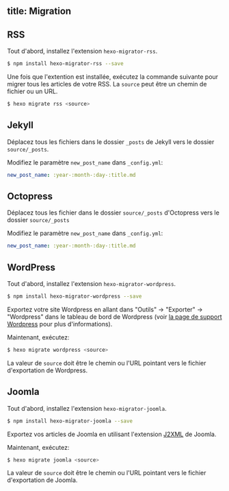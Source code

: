 title: Migration
---
## RSS

Tout d'abord, installez l'extension `hexo-migrator-rss`.

``` bash
$ npm install hexo-migrator-rss --save
```

Une fois que l'extention est installée, exécutez la commande suivante pour migrer tous les articles de votre RSS. La `source` peut être un chemin de fichier ou un URL.

``` bash
$ hexo migrate rss <source>
```

## Jekyll

Déplacez tous les fichiers dans le dossier `_posts` de Jekyll vers le dossier `source/_posts`.

Modifiez le paramètre `new_post_name` dans `_config.yml`:

``` yaml
new_post_name: :year-:month-:day-:title.md
```

## Octopress

Déplacez tous les fichier dans le dossier `source/_posts` d'Octopress vers le dossier `source/_posts`

Modifiez le paramètre `new_post_name` dans `_config.yml`:

``` yaml
new_post_name: :year-:month-:day-:title.md
```

## WordPress

Tout d'abord, installez l'extension `hexo-migrator-wordpress`.

``` bash
$ npm install hexo-migrator-wordpress --save
```

Exportez votre site Wordpress en allant dans "Outils" → "Exporter" → "Wordpress" dans le tableau de bord de Wordpress (voir [la page de support Wordpress](http://en.support.wordpress.com/export/) pour plus d'informations).

Maintenant, exécutez:

``` bash
$ hexo migrate wordpress <source>
```

La valeur de `source` doit être le chemin ou l'URL pointant vers le fichier d'exportation de Wordpress.

## Joomla

Tout d'abord, installez l'extension `hexo-migrator-joomla`.

```bash
$ npm install hexo-migrator-joomla --save
```

Exportez vos articles de Joomla en utilisant l'extension [J2XML](http://extensions.joomla.org/extensions/migration-a-conversion/data-import-a-export/12816?qh=YToxOntpOjA7czo1OiJqMnhtbCI7fQ%3D%3D) de Joomla.

Maintenant, exécutez:

```bash
$ hexo migrate joomla <source>
```

La valeur de `source` doit être le chemin ou l'URL pointant vers le fichier d'exportation de Joomla.
